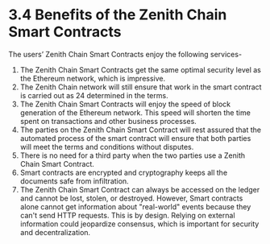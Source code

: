 # 3.4 Benefits of the Zenith Chain Smart Contracts

The users’ Zenith Chain Smart Contracts enjoy the following services-

1. The Zenith Chain Smart Contracts get the same optimal security level as the Ethereum network, which is impressive.
2. The Zenith Chain network will still ensure that work in the smart contract is carried out as 24 determined in the terms.
3. The Zenith Chain Smart Contracts will enjoy the speed of block generation of the Ethereum network. This speed will shorten the time spent on transactions and other business processes.
4. The parties on the Zenith Chain Smart Contract will rest assured that the automated process of the smart contract will ensure that both parties will meet the terms and conditions without disputes.&#x20;
5. There is no need for a third party when the two parties use a Zenith Chain Smart Contract.
6. Smart contracts are encrypted and cryptography keeps all the documents safe from infiltration.
7. The Zenith Chain Smart Contract can always be accessed on the ledger and cannot be lost, stolen, or destroyed. However, Smart contracts alone cannot get information about "real-world" events because they can't send HTTP requests. This is by design. Relying on external information could jeopardize consensus, which is important for security and decentralization.
